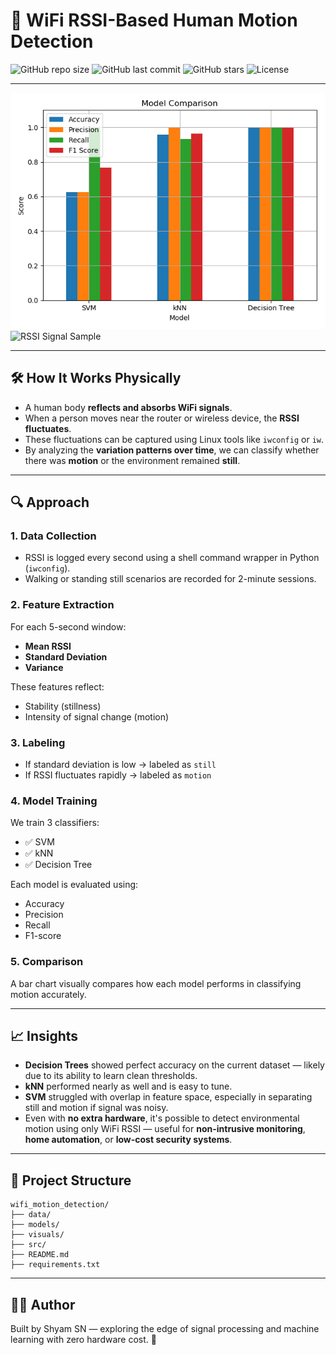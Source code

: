 
# 📡 WiFi RSSI-Based Human Motion Detection

![GitHub repo size](https://img.shields.io/github/repo-size/yourusername/wifi-motion-detection)
![GitHub last commit](https://img.shields.io/github/last-commit/yourusername/wifi-motion-detection)
![GitHub stars](https://img.shields.io/github/stars/yourusername/wifi-motion-detection?style=social)
![License](https://img.shields.io/github/license/yourusername/wifi-motion-detection)

---

<img src="visuals/model_performance_comparison.png" alt="Model Comparison" width="600"/>
<br>
<img src="visuals/rssi_signal_plot.png" alt="RSSI Signal Sample" width="600"/>

---

## 🛠 How It Works Physically

- A human body **reflects and absorbs WiFi signals**.
- When a person moves near the router or wireless device, the **RSSI fluctuates**.
- These fluctuations can be captured using Linux tools like `iwconfig` or `iw`.
- By analyzing the **variation patterns over time**, we can classify whether there was **motion** or the environment remained **still**.

---

## 🔍 Approach

### 1. **Data Collection**
- RSSI is logged every second using a shell command wrapper in Python (`iwconfig`).
- Walking or standing still scenarios are recorded for 2-minute sessions.

### 2. **Feature Extraction**
For each 5-second window:
- **Mean RSSI**
- **Standard Deviation**
- **Variance**

These features reflect:
- Stability (stillness)
- Intensity of signal change (motion)

### 3. **Labeling**
- If standard deviation is low → labeled as `still`
- If RSSI fluctuates rapidly → labeled as `motion`

### 4. **Model Training**
We train 3 classifiers:
- ✅ SVM
- ✅ kNN
- ✅ Decision Tree

Each model is evaluated using:
- Accuracy
- Precision
- Recall
- F1-score

### 5. **Comparison**
A bar chart visually compares how each model performs in classifying motion accurately.

---

## 📈 Insights

- **Decision Trees** showed perfect accuracy on the current dataset — likely due to its ability to learn clean thresholds.
- **kNN** performed nearly as well and is easy to tune.
- **SVM** struggled with overlap in feature space, especially in separating still and motion if signal was noisy.
- Even with **no extra hardware**, it's possible to detect environmental motion using only WiFi RSSI — useful for **non-intrusive monitoring**, **home automation**, or **low-cost security systems**.

---

## 🚀 Project Structure

```
wifi_motion_detection/
├── data/
├── models/
├── visuals/
├── src/
├── README.md
├── requirements.txt
```

---

## 👨‍💻 Author

Built by Shyam SN — exploring the edge of signal processing and machine learning with zero hardware cost. 🚀
